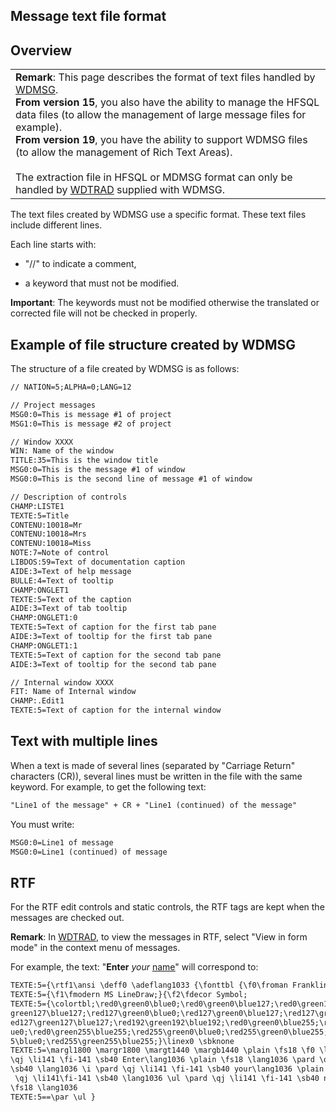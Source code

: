
## Message text file format
			



<a name="NOTE1"></a>
<a name="NOTE1_1"></a>


## Overview
<a name="overview_ELTTEXTE000132"></a>



|   |
| --- |
| **Remark**: This page describes the format of text files handled by [WDMSG](../WDMsg/3518040.md).<br>**From version 15**, you also have the ability to manage the HFSQL data files (to allow the management of large message files for example).<br>**From version 19**, you have the ability to support WDMSG files (to allow the management of Rich Text Areas). <br><br>The extraction file in HFSQL or MDMSG format can only be handled by [WDTRAD](../WDTrad/3518010.md) supplied with WDMSG. |

The text files created by WDMSG use a specific format. These text files include different lines.

Each line starts with:

- "//" to indicate a comment, 

- a keyword that must not be modified.




**Important**: The keywords must not be modified otherwise the translated or corrected file will not be checked in properly.

<a name="NOTE2"></a>
<a name="NOTE2_1"></a>


## Example of file structure created by WDMSG
<a name="example_file_structure_created_wdmsg_ELTTEXTE000156"></a>
The structure of a file created by WDMSG is as follows:


```txt
// NATION=5;ALPHA=0;LANG=12

// Project messages
MSG0:0=This is message #1 of project
MSG1:0=This is message #2 of project

// Window XXXX
WIN: Name of the window
TITLE:35=This is the window title
MSG0:0=This is the message #1 of window
MSG0:0=This is the second line of message #1 of window

// Description of controls
CHAMP:LISTE1
TEXTE:5=Title
CONTENU:10018=Mr
CONTENU:10018=Mrs
CONTENU:10018=Miss
NOTE:7=Note of control
LIBDOS:59=Text of documentation caption
AIDE:3=Text of help message
BULLE:4=Text of tooltip
CHAMP:ONGLET1
TEXTE:5=Text of the caption
AIDE:3=Text of tab tooltip
CHAMP:ONGLET1:0
TEXTE:5=Text of caption for the first tab pane
AIDE:3=Text of tooltip for the first tab pane
CHAMP:ONGLET1:1
TEXTE:5=Text of caption for the second tab pane
AIDE:3=Text of tooltip for the second tab pane

// Internal window XXXX
FIT: Name of Internal window
CHAMP:.Edit1
TEXTE:5=Text of caption for the internal window
```


<a name="NOTE3"></a>
<a name="NOTE3_1"></a>


## Text with multiple lines
<a name="text_with_multiple_lines_ELTTEXTE000180"></a>
When a text is made of several lines (separated by "Carriage Return" characters (CR)), several lines must be written in the file with the same keyword.
For example, to get the following text:


```txt
"Line1 of the message" + CR + "Line1 (continued) of the message"
```


You must write:


```txt
MSG0:0=Line1 of message
MSG0:0=Line1 (continued) of message
```


<a name="NOTE4"></a>
<a name="NOTE4_1"></a>


## RTF
<a name="rtf_ELTTEXTE000204"></a>
For the RTF edit controls and static controls, the RTF tags are kept when the messages are checked out.

**Remark**: In [WDTRAD](../WDTrad/3518010.md), to view the messages in RTF, select "View in form mode" in the context menu of messages.

For example, the text: "**Enter** *your* <u><u><u><u>name</u></u></u></u>" will correspond to:


```txt
TEXTE:5={\rtf1\ansi \deff0 \adeflang1033 {\fonttbl {\f0\froman Franklin;}
TEXTE:5={\f1\fmodern MS LineDraw;}{\f2\fdecor Symbol;
TEXTE:5={\colortbl;\red0\green0\blue0;\red0\green0\blue127;\red0\green127\blue0;\red0\
green127\blue127;\red127\green0\blue0;\red127\green0\blue127;\red127\green127\blue0;\r
ed127\green127\blue127;\red192\green192\blue192;\red0\green0\blue255;\red0\green255\bl
ue0;\red0\green255\blue255;\red255\green0\blue0;\red255\green0\blue255;\red255\green25
5\blue0;\red255\green255\blue255;}\linex0 \sbknone 
TEXTE:5=\margl1800 \margr1800 \margt1440 \margb1440 \plain \fs18 \f0 \lang1036 \b \pard
\qj \li141 \fi-141 \sb40 Enter\lang1036 \plain \fs18 \lang1036 \pard \qj \li141 \fi-141 
\sb40 \lang1036 \i \pard \qj \li141 \fi-141 \sb40 your\lang1036 \plain \fs18 \lang1036 \pard
 \qj \li141\fi-141 \sb40 \lang1036 \ul \pard \qj \li141 \fi-141 \sb40 name\plain 
\fs18 \lang1036 
TEXTE:5==\par \ul }
```



